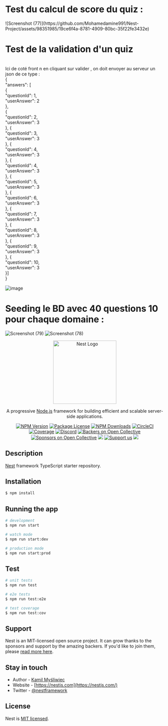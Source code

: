 <h1>Test du  calcul de score du quiz : </h1>
![Screenshot (77)](https://github.com/Mohamedamine991/Nest-Project/assets/98351985/19ce6f4a-8781-4909-80bc-35f22fe3432e) 

<h1>Test de la validation d'un quiz</h1>  <br> Ici de coté front n en cliquant sur valider , on doit envoyer au serveur un json de ce type : <br>
{ <br>
  "answers": [ <br>
    { <br>
      "questionId": 1, <br>
      "userAnswer": 2 <br>
    }, <br>
    { <br>
      "questionId": 2, <br>
      "userAnswer": 3 <br>
    }, { <br>
      "questionId": 3, <br>
      "userAnswer": 3 <br>
    }, { <br>
      "questionId": 4, <br>
      "userAnswer": 3 <br>
    }, { <br>
      "questionId": 4, <br>
      "userAnswer": 3 <br>
    }, { <br>
      "questionId": 5, <br>
      "userAnswer": 3 <br>
    }, { <br>
      "questionId": 6, <br>
      "userAnswer": 3 <br>
    }, { <br>
      "questionId": 7, <br>
      "userAnswer": 3 <br>
    }, { <br>
      "questionId": 8, <br>
      "userAnswer": 3 <br>
    }, { <br>
      "questionId": 9, <br>
      "userAnswer": 3 <br>
    }, { <br>
      "questionId": 10, <br>
      "userAnswer": 3 <br>
    }] <br>
} <br>

![image](https://github.com/Mohamedamine991/Nest-Project/assets/98351985/aced3b28-327f-4049-ac05-de85ce3e6c21)
<h1>Seeding le  BD avec 40 questions 10 pour chaque domaine : </h1>

![Screenshot (79)](https://github.com/Mohamedamine991/Nest-Project/assets/98351985/b95e45cb-d3a1-4850-915c-03058d8386b5)
![Screenshot (78)](https://github.com/Mohamedamine991/Nest-Project/assets/98351985/4ae0eefa-e00e-4858-8a58-106aaa5592ef)



<p align="center">
  <a href="http://nestjs.com/" target="blank"><img src="https://nestjs.com/img/logo-small.svg" width="200" alt="Nest Logo" /></a>
</p>

[circleci-image]: https://img.shields.io/circleci/build/github/nestjs/nest/master?token=abc123def456
[circleci-url]: https://circleci.com/gh/nestjs/nest

  <p align="center">A progressive <a href="http://nodejs.org" target="_blank">Node.js</a> framework for building efficient and scalable server-side applications.</p>
    <p align="center">
<a href="https://www.npmjs.com/~nestjscore" target="_blank"><img src="https://img.shields.io/npm/v/@nestjs/core.svg" alt="NPM Version" /></a>
<a href="https://www.npmjs.com/~nestjscore" target="_blank"><img src="https://img.shields.io/npm/l/@nestjs/core.svg" alt="Package License" /></a>
<a href="https://www.npmjs.com/~nestjscore" target="_blank"><img src="https://img.shields.io/npm/dm/@nestjs/common.svg" alt="NPM Downloads" /></a>
<a href="https://circleci.com/gh/nestjs/nest" target="_blank"><img src="https://img.shields.io/circleci/build/github/nestjs/nest/master" alt="CircleCI" /></a>
<a href="https://coveralls.io/github/nestjs/nest?branch=master" target="_blank"><img src="https://coveralls.io/repos/github/nestjs/nest/badge.svg?branch=master#9" alt="Coverage" /></a>
<a href="https://discord.gg/G7Qnnhy" target="_blank"><img src="https://img.shields.io/badge/discord-online-brightgreen.svg" alt="Discord"/></a>
<a href="https://opencollective.com/nest#backer" target="_blank"><img src="https://opencollective.com/nest/backers/badge.svg" alt="Backers on Open Collective" /></a>
<a href="https://opencollective.com/nest#sponsor" target="_blank"><img src="https://opencollective.com/nest/sponsors/badge.svg" alt="Sponsors on Open Collective" /></a>
  <a href="https://paypal.me/kamilmysliwiec" target="_blank"><img src="https://img.shields.io/badge/Donate-PayPal-ff3f59.svg"/></a>
    <a href="https://opencollective.com/nest#sponsor"  target="_blank"><img src="https://img.shields.io/badge/Support%20us-Open%20Collective-41B883.svg" alt="Support us"></a>
  <a href="https://twitter.com/nestframework" target="_blank"><img src="https://img.shields.io/twitter/follow/nestframework.svg?style=social&label=Follow"></a>
</p>
  <!--[![Backers on Open Collective](https://opencollective.com/nest/backers/badge.svg)](https://opencollective.com/nest#backer)
  [![Sponsors on Open Collective](https://opencollective.com/nest/sponsors/badge.svg)](https://opencollective.com/nest#sponsor)-->

## Description

[Nest](https://github.com/nestjs/nest) framework TypeScript starter repository.

## Installation

```bash
$ npm install
```

## Running the app

```bash
# development
$ npm run start

# watch mode
$ npm run start:dev

# production mode
$ npm run start:prod
```

## Test

```bash
# unit tests
$ npm run test

# e2e tests
$ npm run test:e2e

# test coverage
$ npm run test:cov
```

## Support

Nest is an MIT-licensed open source project. It can grow thanks to the sponsors and support by the amazing backers. If you'd like to join them, please [read more here](https://docs.nestjs.com/support).

## Stay in touch

- Author - [Kamil Myśliwiec](https://kamilmysliwiec.com)
- Website - [https://nestjs.com](https://nestjs.com/)
- Twitter - [@nestframework](https://twitter.com/nestframework)

## License

Nest is [MIT licensed](LICENSE).
